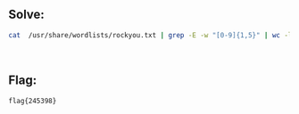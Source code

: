 ## Solve:
```bash
cat  /usr/share/wordlists/rockyou.txt | grep -E -w "[0-9]{1,5}" | wc -l
```

<br/>

## Flag:
`flag{245398}`
